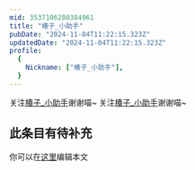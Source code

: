 ```yaml
---
mid: 3537106280384961
title: "椿子_小助手"
pubDate: "2024-11-04T11:22:15.323Z"
updatedDate: "2024-11-04T11:22:15.323Z"
profile:
  {
    Nickname: ["椿子_小助手"],
  }
---
```


关注[椿子_小助手](https://space.bilibili.com/3537106280384961)谢谢喵~ 关注[椿子_小助手](https://space.bilibili.com/3537106280384961)谢谢喵~

## 此条目有待补充
你可以在[这里](https://github.com/Yuhanawa/VTuber.ICU/edit/master/src/content/v/椿子_小助手/index.md)编辑本文
